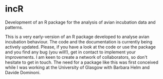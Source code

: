 # incR
Development of an R package for the analysis of avian incubation data and patterns.

This is a very early-version of an R package developed to analyse avian incubation behaviour. The code and the documentation is
currently being actively updated. Please, if you have a look at the code or use the package and you find any bug (you will!), get in 
contact to implement your improvements. I am keen to create a network of collaborators, so don't hesitate to get in touch.
The need for a package like this was first conceived while I was working at the University of Glasgow with Barbara Helm and Davide Dominoni.
